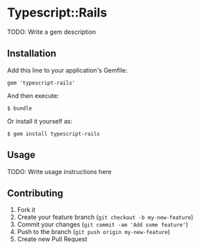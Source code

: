 # Typescript::Rails

TODO: Write a gem description

## Installation

Add this line to your application's Gemfile:

    gem 'typescript-rails'

And then execute:

    $ bundle

Or install it yourself as:

    $ gem install typescript-rails

## Usage

TODO: Write usage instructions here

## Contributing

1. Fork it
2. Create your feature branch (`git checkout -b my-new-feature`)
3. Commit your changes (`git commit -am 'Add some feature'`)
4. Push to the branch (`git push origin my-new-feature`)
5. Create new Pull Request
